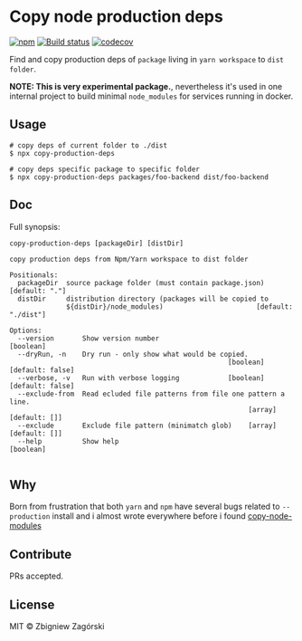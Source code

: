 # Copy node production deps

[![npm](https://img.shields.io/npm/v/copy-production-deps.svg?style=flat-square)](http://www.npmjs.com/package/copy-production-deps)
[![Build status](https://travis-ci.org/zbigg/copy-production-deps.svg?branch=master)](https://travis-ci.org/zbigg/copy-production-deps)
[![codecov](https://codecov.io/gh/zbigg/copy-production-deps/branch/master/graph/badge.svg)](https://codecov.io/gh/zbigg/copy-production-deps)

Find and copy production deps of `package` living in `yarn workspace` to `dist folder`.

**NOTE: This is very experimental package.**, nevertheless it's used in one internal project 
to build minimal `node_modules` for services running in docker.

## Usage

```shell
# copy deps of current folder to ./dist
$ npx copy-production-deps

# copy deps specific package to specific folder
$ npx copy-production-deps packages/foo-backend dist/foo-backend
```

## Doc

Full synopsis:

```
copy-production-deps [packageDir] [distDir]

copy production deps from Npm/Yarn workspace to dist folder

Positionals:
  packageDir  source package folder (must contain package.json)   [default: "."]
  distDir     distribution directory (packages will be copied to
              ${distDir}/node_modules)                       [default: "./dist"]

Options:
  --version       Show version number                                  [boolean]
  --dryRun, -n    Dry run - only show what would be copied.
                                                      [boolean] [default: false]
  --verbose, -v   Run with verbose logging            [boolean] [default: false]
  --exclude-from  Read ecluded file patterns from file one pattern a line.
                                                           [array] [default: []]
  --exclude       Exclude file pattern (minimatch glob)    [array] [default: []]
  --help          Show help                                            [boolean]


```

## Why

Born from frustration that both `yarn` and `npm` have several bugs related to `--production` install and i almost wrote everywhere before i found [copy-node-modules](https://github.com/arloliu/copy-node-modules#readme)

## Contribute

PRs accepted.

## License

MIT © Zbigniew Zagórski
